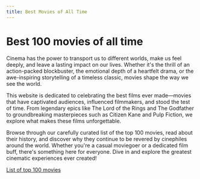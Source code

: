 ```yaml
---
title: Best Movies of All Time
---
```


# Best 100 movies of all time
Cinema has the power to transport us to different worlds, make us feel deeply, and leave a lasting impact on our lives. Whether it's the thrill of an action-packed blockbuster, the emotional depth of a heartfelt drama, or the awe-inspiring storytelling of a timeless classic, movies shape the way we see the world.

This website is dedicated to celebrating the best films ever made—movies that have captivated audiences, influenced filmmakers, and stood the test of time. From legendary epics like The Lord of the Rings and The Godfather to groundbreaking masterpieces such as Citizen Kane and Pulp Fiction, we explore what makes these films unforgettable.

Browse through our carefully curated list of the top 100 movies, read about their history, and discover why they continue to be revered by cinephiles around the world. Whether you're a casual moviegoer or a dedicated film buff, there's something here for everyone. Dive in and explore the greatest cinematic experiences ever created!

<a href="best-movies-list">List of top 100 movies</a>
